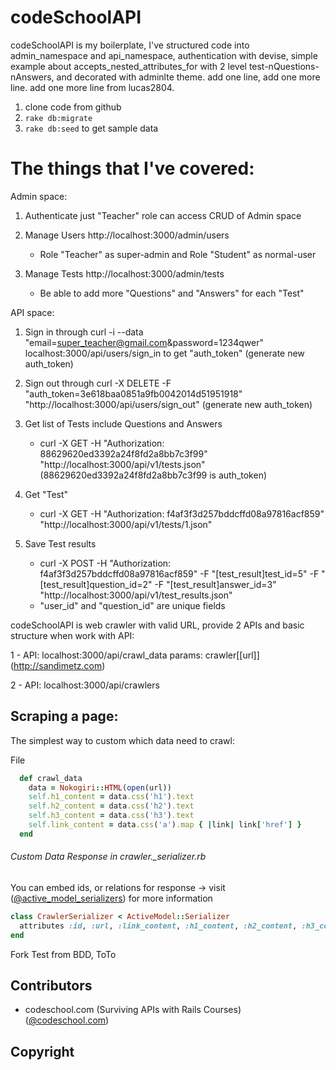 # codeSchoolAPI
codeSchoolAPI is my boilerplate, I've structured code into admin_namespace and api_namespace, authentication with devise, simple example about accepts_nested_attributes_for with 2 level test-nQuestions-nAnswers, and decorated with adminlte theme.
add one line, add one more line.
add one more line from lucas2804.
1. clone code from github 
2. ```rake db:migrate```
3. ```rake db:seed``` to get sample data

# The things that I've covered:

Admin space:

1. Authenticate just "Teacher" role can access CRUD of Admin space

2. Manage Users http://localhost:3000/admin/users 
    - Role "Teacher" as super-admin and Role "Student" as normal-user

3. Manage Tests  http://localhost:3000/admin/tests
    - Be able to add more "Questions" and "Answers" for each "Test"

API space:

1. Sign in through curl -i --data "email=super_teacher@gmail.com&password=1234qwer" localhost:3000/api/users/sign_in to get "auth_token" (generate new auth_token)

2. Sign out through curl -X DELETE -F "auth_token=3e618baa0851a9fb0042014d51951918" "http://localhost:3000/api/users/sign_out" (generate new auth_token)

3. Get list of Tests include Questions and Answers
    - curl -X GET -H "Authorization: 88629620ed3392a24f8fd2a8bb7c3f99" "http://localhost:3000/api/v1/tests.json" (88629620ed3392a24f8fd2a8bb7c3f99 is auth_token)
    
4. Get "Test"
    - curl -X GET -H "Authorization: f4af3f3d257bddcffd08a97816acf859" "http://localhost:3000/api/v1/tests/1.json"
    
5. Save Test results
    - curl -X POST -H "Authorization: f4af3f3d257bddcffd08a97816acf859" -F "[test_result]test_id=5" -F "[test_result]question_id=2" -F "[test_result]answer_id=3" "http://localhost:3000/api/v1/test_results.json"
    - "user_id" and "question_id" are unique fields

    

codeSchoolAPI is web crawler with valid URL, provide 2 APIs and basic structure when work with API:

1 - API:    localhost:3000/api/crawl_data
    params: crawler[[url]] (http://sandimetz.com)
          
2 - API:    localhost:3000/api/crawlers
    

## Scraping a page:

The simplest way to custom which data need to crawl:

File 
```ruby
  def crawl_data
    data = Nokogiri::HTML(open(url))
    self.h1_content = data.css('h1').text
    self.h2_content = data.css('h2').text
    self.h3_content = data.css('h3').text
    self.link_content = data.css('a').map { |link| link['href'] }
  end
```

###### Custom Data Response in crawler._serializer.rb

You can embed ids, or relations for response -> visit ([@active_model_serializers](https://github.com/rails-api/active_model_serializers)) for more information

```ruby
class CrawlerSerializer < ActiveModel::Serializer
  attributes :id, :url, :link_content, :h1_content, :h2_content, :h3_content, :term
end
```
Fork Test from BDD, ToTo
## Contributors
 * codeschool.com (Surviving APIs with Rails Courses) ([@codeschool.com](http://codeschool.com)) 

## Copyright

